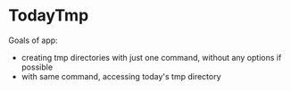 # TodayTmp

Goals of app:

* creating tmp directories with just one command, without any options if possible
* with same command, accessing today's tmp directory